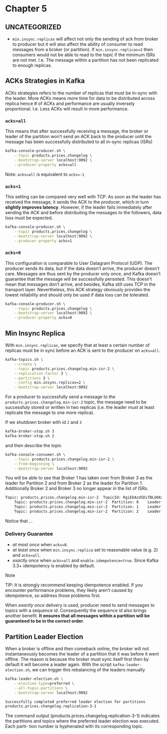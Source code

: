 # Chapter 5

## UNCATEGORIZED

* `min.insync.replicas` will affect not only the sending of ack from broker to producer but it will also affect the ability of consumer to read messages from a broker (or partition). If `min.insync.replicas=2` then consumers would not be able to read to the topic if the minimum ISRs are not met. I.e. The message within a partition has not been replicated to enough replicas.

## ACKs Strategies in Kafka

ACKs strategies refers to the number of replicas that must be in-sync with the leader. More ACKs means more time for data to be distributed across replica hence # of ACKs and performance are usually inversely proportional. I.e. Less ACKs will result in more performance.

### `acks=all`

This means that after successfully receiving a message, the broker or leader of the partition won’t send an ACK back to the producer until the message has been successfully distributed to all in-sync replicas (ISRs)

```sh
kafka-console-producer.sh \
    --topic products.prices.changelog \
    --bootstrap-server localhost:9092 \
    --producer-property acks=all
```

Note: `acks=all` is equivalent to `acks=-1`

### `acks=1`

This setting can be compared very well with TCP. As soon as the leader has received the message, it sends the ACK to the producer, which in turn **slightly improves latency**. However, if the leader fails immediately after sending the ACK and before distributing the messages to the followers, data loss must be expected.

```sh
kafka-console-producer.sh \
    --topic products.prices.changelog \
    --bootstrap-server localhost:9092 \
    --producer-property acks=1
```

### `acks=0`

This configuration is comparable to User Datagram Protocol (UDP). The producer sends its data, but if the data doesn’t arrive, the producer doesn’t care. Messages are thus sent by the producer only once, and Kafka doesn’t guarantee that the message will be successfully persisted. This doesn’t mean that messages don’t arrive, and besides, Kafka still uses TCP in the transport layer. Nevertheless, this ACK strategy obviously provides the lowest reliability and should only be used if data loss can be tolerated.

```sh
kafka-console-producer.sh \
    --topic products.prices.changelog \
    --bootstrap-server localhost:9092 \
    --producer-property acks=0
```

## Min Insync Replica

With `min.insync.replicas`, we specify that at least a certain number of replicas must be in sync before an ACK is sent to the producer on `acks=all`.

```sh
kafka-topics.sh \
    --create \
    --topic products.prices.changelog.min-isr-2 \
    --replication-factor 3 \
    --partitions 3 \
    --config min.insync.replicas=2 \
    --bootstrap-server localhost:9092
```

For a producer to successfully send a message to the `products.prices.changelog.min-isr-2` topic, the message need to be successfuly stored or written in two replicas (i.e. the leader must at least replicate the message to one more replica).

If we shutdown broker with id `2` and `3`

```sh
kafka-broker-stop.sh 3
kafka-broker-stop.sh 2
```

and then describe the topic

```sh
kafka-console-consumer.sh \
    --topic products.prices.changelog.min-isr-2 \
    --from-beginning \
    --bootstrap-server localhost:9092
```

You will be able to see that Broker 1 has taken over from Broker 3 as the leader for Partition 2 and from Broker 2 as the leader for Partition 1. Additionally Broker 2 and Broker 3 no longer appear in the list of ISRs.

```sh
Topic: products.prices.changelog.min-isr-2	TopicId: RgiEbAzdSDifBLU6KxsUqQ	PartitionCount: 3	ReplicationFactor: 3	Configs: min.insync.replicas=2
	Topic: products.prices.changelog.min-isr-2	Partition: 0	Leader: 1	Replicas: 3,1,2	Isr: 1	Elr: 	LastKnownElr:
	Topic: products.prices.changelog.min-isr-2	Partition: 1	Leader: 1	Replicas: 1,2,3	Isr: 1	Elr: 	LastKnownElr:
	Topic: products.prices.changelog.min-isr-2	Partition: 2	Leader: 1	Replicas: 2,3,1	Isr: 1	Elr: 	LastKnownElr:
```

Notice that ...

### Delivery Guarantee

* *at most once* when `acks=0`.
* *at least once* when `min.insync.replica` set to reasonable value (e.g. 2) and `acks=all`.
* *exactly once* when `acks=all` and `enable.idempotence=true`. Since Kafka 3.3+ idempotency is enabled by default.

> [!NOTE]
> TIP: It is strongly recommend keeping idempotence enabled. If you encounter performance problems, they likely aren’t caused by idempotence, so address those problems first.

When *exactly once* delivery is used, producer need to send messages to topics with a sequence id. Consequently the sequence id also brings another benefit. **It ensures that all messages within a partition will be guaranteed to be in the correct order**.

## Partition Leader Election

When a broker is offline and then comeback online, the broker will not instantaneously becomes the leader of a partition that it was before it went offline. The reason is because the broker must sync itself first then by default it will become a leader again. With the script `kafka-leader-election.sh`, we can trigger this rebalancing of the leaders manually

```sh
kafka-leader-election.sh \
    --election-type=preferred \
    --all-topic-partitions \
    --bootstrap-server localhost:9092

Successfully completed preferred leader election for partitions
products.prices.changelog.replication-3-1
```

The command output (products.prices.changelog.replication-3-1) indicates the partitions and topics where the preferred leader election was executed. Each parti- tion number is hyphenated with its corresponding topic.
